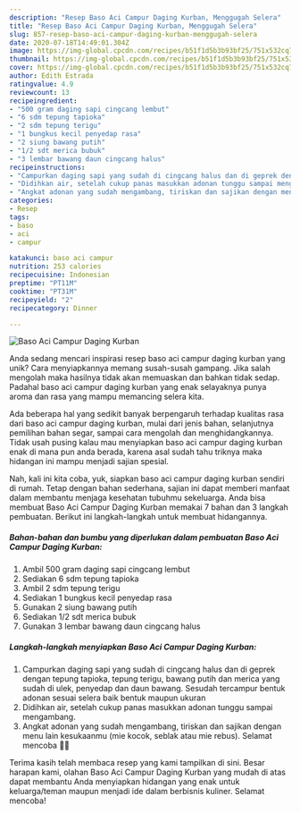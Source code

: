```yaml
---
description: "Resep Baso Aci Campur Daging Kurban, Menggugah Selera"
title: "Resep Baso Aci Campur Daging Kurban, Menggugah Selera"
slug: 857-resep-baso-aci-campur-daging-kurban-menggugah-selera
date: 2020-07-18T14:49:01.304Z
image: https://img-global.cpcdn.com/recipes/b51f1d5b3b93bf25/751x532cq70/baso-aci-campur-daging-kurban-foto-resep-utama.jpg
thumbnail: https://img-global.cpcdn.com/recipes/b51f1d5b3b93bf25/751x532cq70/baso-aci-campur-daging-kurban-foto-resep-utama.jpg
cover: https://img-global.cpcdn.com/recipes/b51f1d5b3b93bf25/751x532cq70/baso-aci-campur-daging-kurban-foto-resep-utama.jpg
author: Edith Estrada
ratingvalue: 4.9
reviewcount: 13
recipeingredient:
- "500 gram daging sapi cingcang lembut"
- "6 sdm tepung tapioka"
- "2 sdm tepung terigu"
- "1 bungkus kecil penyedap rasa"
- "2 siung bawang putih"
- "1/2 sdt merica bubuk"
- "3 lembar bawang daun cingcang halus"
recipeinstructions:
- "Campurkan daging sapi yang sudah di cingcang halus dan di geprek dengan tepung tapioka, tepung terigu, bawang putih dan merica yang sudah di ulek, penyedap dan daun bawang. Sesudah tercampur bentuk adonan sesuai selera baik bentuk maupun ukuran"
- "Didihkan air, setelah cukup panas masukkan adonan tunggu sampai mengambang."
- "Angkat adonan yang sudah mengambang, tiriskan dan sajikan dengan menu lain kesukaanmu (mie kocok, seblak atau mie rebus). Selamat mencoba 🥰🥰"
categories:
- Resep
tags:
- baso
- aci
- campur

katakunci: baso aci campur 
nutrition: 253 calories
recipecuisine: Indonesian
preptime: "PT11M"
cooktime: "PT31M"
recipeyield: "2"
recipecategory: Dinner

---
```



![Baso Aci Campur Daging Kurban](https://img-global.cpcdn.com/recipes/b51f1d5b3b93bf25/751x532cq70/baso-aci-campur-daging-kurban-foto-resep-utama.jpg)

Anda sedang mencari inspirasi resep baso aci campur daging kurban yang unik? Cara menyiapkannya memang susah-susah gampang. Jika salah mengolah maka hasilnya tidak akan memuaskan dan bahkan tidak sedap. Padahal baso aci campur daging kurban yang enak selayaknya punya aroma dan rasa yang mampu memancing selera kita.

Ada beberapa hal yang sedikit banyak berpengaruh terhadap kualitas rasa dari baso aci campur daging kurban, mulai dari jenis bahan, selanjutnya pemilihan bahan segar, sampai cara mengolah dan menghidangkannya. Tidak usah pusing kalau mau menyiapkan baso aci campur daging kurban enak di mana pun anda berada, karena asal sudah tahu triknya maka hidangan ini mampu menjadi sajian spesial.




Nah, kali ini kita coba, yuk, siapkan baso aci campur daging kurban sendiri di rumah. Tetap dengan bahan sederhana, sajian ini dapat memberi manfaat dalam membantu menjaga kesehatan tubuhmu sekeluarga. Anda bisa membuat Baso Aci Campur Daging Kurban memakai 7 bahan dan 3 langkah pembuatan. Berikut ini langkah-langkah untuk membuat hidangannya.

<!--inarticleads1-->

##### Bahan-bahan dan bumbu yang diperlukan dalam pembuatan Baso Aci Campur Daging Kurban:

1. Ambil 500 gram daging sapi cingcang lembut
1. Sediakan 6 sdm tepung tapioka
1. Ambil 2 sdm tepung terigu
1. Sediakan 1 bungkus kecil penyedap rasa
1. Gunakan 2 siung bawang putih
1. Sediakan 1/2 sdt merica bubuk
1. Gunakan 3 lembar bawang daun cingcang halus




<!--inarticleads2-->

##### Langkah-langkah menyiapkan Baso Aci Campur Daging Kurban:

1. Campurkan daging sapi yang sudah di cingcang halus dan di geprek dengan tepung tapioka, tepung terigu, bawang putih dan merica yang sudah di ulek, penyedap dan daun bawang. Sesudah tercampur bentuk adonan sesuai selera baik bentuk maupun ukuran
1. Didihkan air, setelah cukup panas masukkan adonan tunggu sampai mengambang.
1. Angkat adonan yang sudah mengambang, tiriskan dan sajikan dengan menu lain kesukaanmu (mie kocok, seblak atau mie rebus). Selamat mencoba 🥰🥰




Terima kasih telah membaca resep yang kami tampilkan di sini. Besar harapan kami, olahan Baso Aci Campur Daging Kurban yang mudah di atas dapat membantu Anda menyiapkan hidangan yang enak untuk keluarga/teman maupun menjadi ide dalam berbisnis kuliner. Selamat mencoba!

